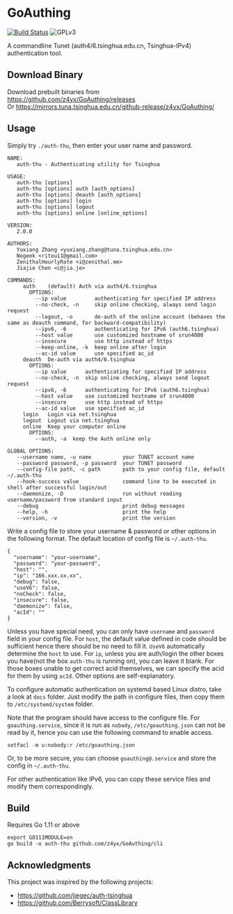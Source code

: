 # GoAuthing

[![Build Status](https://travis-ci.org/z4yx/GoAuthing.svg?branch=master)](https://travis-ci.org/z4yx/GoAuthing)
![GPLv3](https://img.shields.io/badge/license-GPLv3-blue.svg)

A commandline Tunet (auth4/6.tsinghua.edu.cn, Tsinghua-IPv4) authentication tool.

## Download Binary

Download prebuilt binaries from https://github.com/z4yx/GoAuthing/releases  
Or https://mirrors.tuna.tsinghua.edu.cn/github-release/z4yx/GoAuthing/

## Usage

Simply try `./auth-thu`, then enter your user name and password.

```
NAME:
   auth-thu - Authenticating utility for Tsinghua

USAGE:
   auth-thu [options]
   auth-thu [options] auth [auth_options]
   auth-thu [options] deauth [auth_options]
   auth-thu [options] login
   auth-thu [options] logout
   auth-thu [options] online [online_options]

VERSION:
   2.0.0

AUTHORS:
   Yuxiang Zhang <yuxiang.zhang@tuna.tsinghua.edu.cn>
   Nogeek <ritou11@gmail.com>
   ZenithalHourlyRate <i@zenithal.me>
   Jiajie Chen <c@jia.je>

COMMANDS:
     auth    (default) Auth via auth4/6.tsinghua
       OPTIONS:
         --ip value         authenticating for specified IP address
         --no-check, -n     skip online checking, always send login request
         --logout, -o       de-auth of the online account (behaves the same as deauth command, for backward-compatibility)
         --ipv6, -6         authenticating for IPv6 (auth6.tsinghua)
         --host value       use customized hostname of srun4000
         --insecure         use http instead of https
         --keep-online, -k  keep online after login
         --ac-id value      use specified ac_id
     deauth  De-auth via auth4/6.tsinghua
       OPTIONS:
         --ip value      authenticating for specified IP address
         --no-check, -n  skip online checking, always send logout request
         --ipv6, -6      authenticating for IPv6 (auth6.tsinghua)
         --host value    use customized hostname of srun4000
         --insecure      use http instead of https
         --ac-id value   use specified ac_id
     login   Login via net.tsinghua
     logout  Logout via net.tsinghua
     online  Keep your computer online
       OPTIONS:
         --auth, -a  keep the Auth online only

GLOBAL OPTIONS:
   --username name, -u name          your TUNET account name
   --password password, -p password  your TUNET password
   --config-file path, -c path       path to your config file, default ~/.auth-thu
   --hook-success value              command line to be executed in shell after successful login/out
   --daemonize, -D                   run without reading username/password from standard input
   --debug                           print debug messages
   --help, -h                        print the help
   --version, -v                     print the version
```

Write a config file to store your username & password or other options in the following format.
The default location of config file is `~/.auth-thu`.

```
{
  "username": "your-username",
  "password": "your-password",
  "host": "",
  "ip": "166.xxx.xx.xx",
  "debug": false,
  "useV6": false,
  "noCheck": false,
  "insecure": false,
  "daemonize": false,
  "acId": ""
}
```

Unless you have special need, you can only have `username` and `password` field in your config file. For `host`, the default value defined in code should be sufficient hence there should be no need to fill it. `UseV6` automatically determine the `host` to use. For `ip`, unless you are auth/login the other boxes you have(not the box `auth-thu` is running on), you can leave it blank. For those boxes unable to get correct acid themselves, we can specify the acid for them by using `acId`. Other options are self-explanatory.

To configure automatic authentication on systemd based Linux distro, take a look at `docs` folder. Just modify the path in configure files, then copy them to `/etc/systemd/system` folder.

Note that the program should have access to the configure file. For `goauthing.service`, since it is run as `nobody`, `/etc/goauthing.json` can not be read by it, hence you can use the following command to enable access.

```
setfacl -m u:nobody:r /etc/goauthing.json
```

Or, to be more secure, you can choose `goauthing@.service` and store the config in `~/.auth-thu`.

For other authentication like IPv6, you can copy these service files and modify them correspondingly.

## Build

Requires Go 1.11 or above

```
export GO111MODULE=on
go build -o auth-thu github.com/z4yx/GoAuthing/cli
```

## Acknowledgments

This project was inspired by the following projects:

- https://github.com/jiegec/auth-tsinghua
- https://github.com/Berrysoft/ClassLibrary
